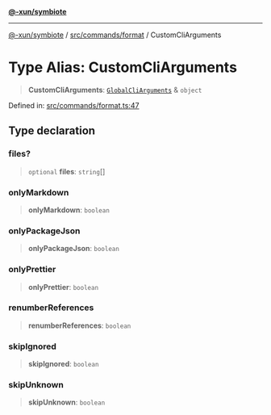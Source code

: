 [**@-xun/symbiote**](../../../../README.md)

***

[@-xun/symbiote](../../../../README.md) / [src/commands/format](../README.md) / CustomCliArguments

# Type Alias: CustomCliArguments

> **CustomCliArguments**: [`GlobalCliArguments`](../../../configure/type-aliases/GlobalCliArguments.md) & `object`

Defined in: [src/commands/format.ts:47](https://github.com/Xunnamius/symbiote/blob/7f1f7a2772751006b2f87a140f0b00c116f4412c/src/commands/format.ts#L47)

## Type declaration

### files?

> `optional` **files**: `string`[]

### onlyMarkdown

> **onlyMarkdown**: `boolean`

### onlyPackageJson

> **onlyPackageJson**: `boolean`

### onlyPrettier

> **onlyPrettier**: `boolean`

### renumberReferences

> **renumberReferences**: `boolean`

### skipIgnored

> **skipIgnored**: `boolean`

### skipUnknown

> **skipUnknown**: `boolean`
